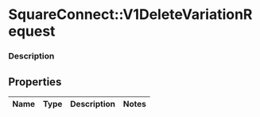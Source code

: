 # SquareConnect::V1DeleteVariationRequest

### Description



## Properties
Name | Type | Description | Notes
------------ | ------------- | ------------- | -------------


